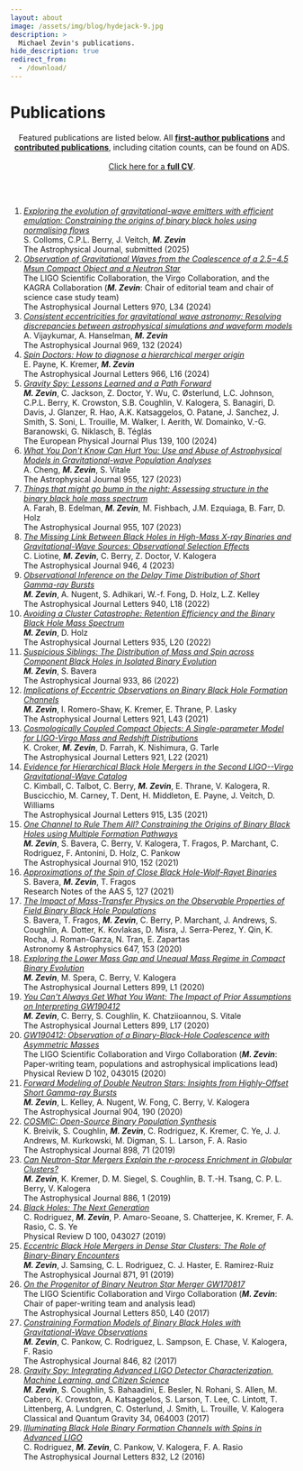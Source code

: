 ```yaml
---
layout: about
image: /assets/img/blog/hydejack-9.jpg
description: >
  Michael Zevin's publications.
hide_description: true
redirect_from:
  - /download/
---
```


# Publications

<center>Featured publications are listed below.
All <a href="https://ui.adsabs.harvard.edu/search/q=%20author%3A%22%5Ezevin%2C%20michael%22%20year%3A2010-2100&sort=date%20desc%2C%20bibcode%20desc&p_=0"><b>first-author publications</b></a> and <a href="https://ui.adsabs.harvard.edu/search/q=%20author%3A%22zevin%2C%20michael%22%20year%3A2010-2100&sort=date%20desc%2C%20bibcode%20desc&p_=0"><b>contributed publications</b></a>, including citation counts, can be found on ADS.</center><br>

<center><a href="../cv" target="_blank">Click here for a <b>full CV</b></a>.</center>

<br><br>

<ol>

<li>
<a href="https://ui.adsabs.harvard.edu/abs/2024ApJ...970L..34A/abstract" target="_blank">
<i>Exploring the evolution of gravitational-wave emitters with efficient emulation: Constraining the origins of binary black holes using normalising flows</i></a><br>
S. Colloms, C.P.L. Berry, J. Veitch, <b><i>M. Zevin</i></b><br>
The Astrophysical Journal, submitted (2025)
</li>

<li>
<a href="https://ui.adsabs.harvard.edu/abs/2024ApJ...970L..34A/abstract" target="_blank">
<i>Observation of Gravitational Waves from the Coalescence of a  2.5−4.5 Msun Compact Object and a Neutron Star</i></a><br>
The LIGO Scientific Collaboration, the Virgo Collaboration, and the KAGRA Collaboration (<b><i>M. Zevin</i></b>: Chair of editorial team and chair of science case study team)<br>
The Astrophysical Journal Letters 970, L34 (2024)
</li>

<li>
<a href="https://ui.adsabs.harvard.edu/abs/2024ApJ...969..132V/abstract" target="_blank">
<i>Consistent eccentricities for gravitational wave astronomy: Resolving discrepancies between astrophysical simulations and waveform models</i></a><br>
A. Vijaykumar, A. Hanselman, <b><i>M. Zevin</i></b><br>
The Astrophysical Journal 969, 132 (2024)
</li>

<li>
<a href="https://ui.adsabs.harvard.edu/abs/2024ApJ...966L..16P/abstract" target="_blank">
<i>Spin Doctors: How to diagnose a hierarchical merger origin</i></a><br>
E. Payne, K. Kremer, <b><i>M. Zevin</i></b><br>
The Astrophysical Journal Letters 966, L16 (2024)
</li>

<li>
<a href="https://ui.adsabs.harvard.edu/abs/2024EPJP..139..100Z/abstract" target="_blank">
<i>Gravity Spy: Lessons Learned and a Path Forward</i></a><br>
<b><i>M. Zevin</i></b>, C. Jackson, Z. Doctor, Y. Wu, C. Østerlund, L.C. Johnson, C.P.L. Berry, K. Crowston, S.B. Coughlin, V. Kalogera, S. Banagiri, D. Davis, J. Glanzer, R. Hao, A.K. Katsaggelos, O. Patane, J. Sanchez, J. Smith, S. Soni, L. Trouille, M. Walker, I. Aerith, W. Domainko, V.-G. Baranowski, G. Niklasch, B. Téglás<br>
The European Physical Journal Plus 139, 100 (2024)
</li>

<li>
<a href="https://ui.adsabs.harvard.edu/abs/2023ApJ...955..127C/abstract" target="_blank">
<i>What You Don't Know Can Hurt You: Use and Abuse of Astrophysical Models in Gravitational-wave Population Analyses</i></a><br>
A. Cheng, <b><i>M. Zevin</i></b>, S. Vitale<br>
The Astrophysical Journal 955, 127 (2023)
</li>

<li>
<a href="https://ui.adsabs.harvard.edu/abs/2023ApJ...955..107F/abstract" target="_blank">
<i>Things that might go bump in the night: Assessing structure in the binary black hole mass spectrum</i></a><br>
A. Farah, B. Edelman, <b><i>M. Zevin</i></b>, M. Fishbach, J.M. Ezquiaga, B. Farr, D. Holz<br>
The Astrophysical Journal 955, 107 (2023)
</li>

<li>
<a href="https://ui.adsabs.harvard.edu/abs/2023ApJ...946....4L/abstract" target="_blank">
<i>The Missing Link Between Black Holes in High-Mass X-ray Binaries and Gravitational-Wave Sources: Observational Selection Effects</i></a><br>
C. Liotine, <b><i>M. Zevin</i></b>, C. Berry, Z. Doctor, V. Kalogera<br>
The Astrophysical Journal 946, 4 (2023)
</li>

<li>
<a href="https://ui.adsabs.harvard.edu/abs/2022ApJ...940L..18Z/abstract" target="_blank">
<i>Observational Inference on the Delay Time Distribution of Short Gamma-ray Bursts</i></a><br>
<b><i>M. Zevin</i></b>, A. Nugent, S. Adhikari, W.-f. Fong, D. Holz, L.Z. Kelley<br>
The Astrophysical Journal Letters 940, L18 (2022)
</li>

<li>
<a href="https://ui.adsabs.harvard.edu/abs/2022arXiv220508549Z/abstract" target="_blank">
<i>Avoiding a Cluster Catastrophe: Retention Efficiency and the Binary Black Hole Mass Spectrum</i></a><br>
<b><i>M. Zevin</i></b>, D. Holz<br>
The Astrophysical Journal Letters 935, L20 (2022)
</li>

<li>
<a href="https://ui.adsabs.harvard.edu/abs/2022ApJ...933...86Z/abstract" target="_blank">
<i>Suspicious Siblings: The Distribution of Mass and Spin across Component Black Holes in Isolated Binary Evolution</i></a><br>
<b><i>M. Zevin</i></b>, S. Bavera<br>
The Astrophysical Journal 933, 86 (2022)
</li>

<li>
<a href="https://ui.adsabs.harvard.edu/abs/2021ApJ...921L..43Z/abstract" target="_blank">
<i>Implications of Eccentric Observations on Binary Black Hole Formation Channels</i></a><br>
<b><i>M. Zevin</i></b>, I. Romero-Shaw, K. Kremer, E. Thrane, P. Lasky<br>
The Astrophysical Journal Letters 921, L43 (2021)
</li>

<li>
<a href="https://ui.adsabs.harvard.edu/abs/2021ApJ...921L..22C/abstract" target="_blank">
<i>Cosmologically Coupled Compact Objects: A Single-parameter Model for LIGO-Virgo Mass and Redshift Distributions</i></a><br>
K. Croker, <b><i>M. Zevin</i></b>, D. Farrah, K. Nishimura, G. Tarle<br>
The Astrophysical Journal Letters 921, L22 (2021)
</li>

<li>
<a href="https://ui.adsabs.harvard.edu/abs/2021ApJ...915L..35K/abstract" target="_blank">
<i>Evidence for Hierarchical Black Hole Mergers in the Second LIGO--Virgo Gravitational-Wave Catalog</i></a><br>
C. Kimball, C. Talbot, C. Berry, <b><i>M. Zevin</i></b>, E. Thrane, V. Kalogera, R. Buscicchio, M. Carney, T. Dent, H. Middleton, E. Payne, J. Veitch, D. Williams<br>
The Astrophysical Journal Letters 915, L35 (2021)
</li>

<li>
<a href="https://ui.adsabs.harvard.edu/abs/2021ApJ...910..152Z/abstract" target="_blank">
<i>One Channel to Rule Them All? Constraining the Origins of Binary Black Holes using Multiple Formation Pathways</i></a><br>
<b><i>M. Zevin</i></b>, S. Bavera, C. Berry, V. Kalogera, T. Fragos, P. Marchant, C. Rodriguez, F. Antonini, D. Holz, C. Pankow<br>
The Astrophysical Journal 910, 152 (2021)
</li>

<li>
<a href="https://ui.adsabs.harvard.edu/abs/2021A%26A...647A.153B/abstract" target="_blank">
<i>Approximations of the Spin of Close Black Hole-Wolf-Rayet Binaries</i></a><br>
S. Bavera, <b><i>M. Zevin</i></b>, T. Fragos<br>
Research Notes of the AAS 5, 127 (2021)
</li>

<li>
<a href="https://ui.adsabs.harvard.edu/abs/2021A%26A...647A.153B/abstract" target="_blank">
<i>The Impact of Mass-Transfer Physics on the Observable Properties of Field Binary Black Hole Populations</i></a><br>
S. Bavera, T. Fragos, <b><i>M. Zevin</i></b>, C. Berry, P. Marchant, J. Andrews, S. Coughlin, A. Dotter, K. Kovlakas, D. Misra, J. Serra-Perez, Y. Qin, K. Rocha, J. Roman-Garza, N. Tran, E. Zapartas<br>
Astronomy & Astrophysics 647, 153 (2020)
</li>

<li>
<a href="https://ui.adsabs.harvard.edu/abs/2020ApJ...899L...1Z/abstract" target="_blank">
<i>Exploring the Lower Mass Gap and Unequal Mass Regime in Compact Binary Evolution</i></a><br>
<b><i>M. Zevin</i></b>, M. Spera, C. Berry, V. Kalogera<br>
The Astrophysical Journal Letters 899, L1 (2020)
</li>

<li>
<a href="https://ui.adsabs.harvard.edu/abs/2020ApJ...899L..17Z/abstract" target="_blank">
<i>You Can't Always Get What You Want: The Impact of Prior Assumptions on Interpreting GW190412</i></a><br>
<b><i>M. Zevin</i></b>, C. Berry, S. Coughlin, K. Chatziioannou, S. Vitale<br>
The Astrophysical Journal Letters 899, L17 (2020)
</li>

<li>
<a href="https://ui.adsabs.harvard.edu/abs/2020arXiv200408342T/abstract" target="_blank">
<i>GW190412: Observation of a Binary-Black-Hole Coalescence with Asymmetric Masses</i></a><br>
The LIGO Scientific Collaboration and Virgo Collaboration (<b><i>M. Zevin</i></b>: Paper-writing team, populations and astrophysical implications lead)<br>
Physical Review D 102, 043015 (2020)
</li>

<li>
<a href="https://ui.adsabs.harvard.edu/abs/2020ApJ...904..190Z/abstract" target="_blank">
<i>Forward Modeling of Double Neutron Stars: Insights from Highly-Offset Short Gamma-ray Bursts</i></a><br>
<b><i>M. Zevin</i></b>, L. Kelley, A. Nugent, W. Fong, C. Berry, V. Kalogera<br>
The Astrophysical Journal 904, 190 (2020)
</li>

<li>
<a href="https://ui.adsabs.harvard.edu/abs/2020ApJ...898...71B/abstract" target="_blank">
<i>COSMIC: Open-Source Binary Population Synthesis</i></a><br>
K. Breivik, S. Coughlin, <b><i>M. Zevin</i></b>, C. Rodriguez, K. Kremer, C. Ye, J. J. Andrews, M. Kurkowski, M. Digman, S. L. Larson, F. A. Rasio<br>
The Astrophysical Journal 898, 71 (2019)
</li>

<li>
<a href="https://ui.adsabs.harvard.edu/abs/2019ApJ...886....4Z/abstract" target="_blank">
<i>Can Neutron-Star Mergers Explain the r-process Enrichment in Globular Clusters?</i></a><br>
<b><i>M. Zevin</i></b>, K. Kremer, D. M. Siegel, S. Coughlin, B. T.-H. Tsang, C. P. L. Berry, V. Kalogera<br>
The Astrophysical Journal 886, 1 (2019)
</li>

<li>
<a href="https://ui.adsabs.harvard.edu/abs/2019PhRvD.100d3027R/abstract" target="_blank">
<i>Black Holes: The Next Generation</i></a><br>
C. Rodriguez, <b><i>M. Zevin</i></b>, P. Amaro-Seoane, S. Chatterjee, K. Kremer, F. A. Rasio, C. S. Ye<br>
Physical Review D 100, 043027 (2019)
</li>

<li>
<a href="https://ui.adsabs.harvard.edu/abs/2019ApJ...871...91Z/abstract" target="_blank">
<i>Eccentric Black Hole Mergers in Dense Star Clusters: The Role of Binary-Binary Encounters</i></a><br>
<b><i>M. Zevin</i></b>, J. Samsing, C. L. Rodriguez, C. J. Haster, E. Ramirez-Ruiz<br>
The Astrophysical Journal 871, 91 (2019)
</li>

<li>
<a href="https://ui.adsabs.harvard.edu/abs/2017ApJ...850L..40A/abstract" target="_blank">
<i>On the Progenitor of Binary Neutron Star Merger GW170817</i></a><br>
The LIGO Scientific Collaboration and Virgo Collaboration (<b><i>M. Zevin</i></b>: Chair of paper-writing team and analysis lead)<br>
The Astrophysical Journal Letters 850, L40 (2017)
</li>

<li>
<a href="https://ui.adsabs.harvard.edu/abs/2017ApJ...846...82Z/abstract" target="_blank">
<i>Constraining Formation Models of Binary Black Holes with Gravitational-Wave Observations</i></a><br>
<b><i>M. Zevin</i></b>, C. Pankow, C. Rodriguez, L. Sampson, E. Chase, V. Kalogera, F. Rasio<br>
The Astrophysical Journal 846, 82 (2017)
</li>

<li>
<a href="https://ui.adsabs.harvard.edu/abs/2017CQGra..34f4003Z/abstract" target="_blank">
<i>Gravity Spy: Integrating Advanced LIGO Detector Characterization, Machine Learning, and Citizen Science</i></a><br>
<b><i>M. Zevin</i></b>, S. Coughlin, S. Bahaadini, E. Besler, N. Rohani, S. Allen, M. Cabero, K. Crowston, A. Katsaggelos, S. Larson, T. Lee, C. Lintott, T. Littenberg, A. Lundgren, C. Osterlund, J. Smith, L. Trouille, V. Kalogera<br>
Classical and Quantum Gravity 34, 064003 (2017)
</li>

<li>
<a href="https://ui.adsabs.harvard.edu/abs/2016ApJ...832L...2R/abstract" target="_blank">
<i>Illuminating Black Hole Binary Formation Channels with Spins in Advanced LIGO</i></a><br>
C. Rodriguez, <b><i>M. Zevin</i></b>, C. Pankow, V. Kalogera, F. A. Rasio<br>
The Astrophysical Journal Letters 832, L2 (2016)
</li>
</ol>
